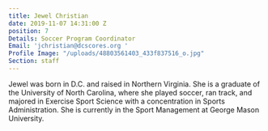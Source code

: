 ```yaml
---
title: Jewel Christian
date: 2019-11-07 14:31:00 Z
position: 7
Details: Soccer Program Coordinator
Email: 'jchristian@dcscores.org '
Profile Image: "/uploads/48803561403_433f837516_o.jpg"
Section: staff
---
```


Jewel was born in D.C. and raised in Northern Virginia. She is a graduate of the University of North Carolina, where she played soccer, ran track, and majored in Exercise Sport Science with a concentration in Sports Administration. She is currently in the Sport Management at George Mason University.